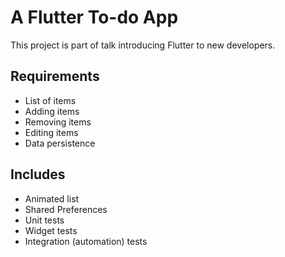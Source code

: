 # A Flutter To-do App

This project is part of talk introducing Flutter to new developers.

## Requirements
- List of items
- Adding items
- Removing items
- Editing items
- Data persistence

## Includes
- Animated list
- Shared Preferences
- Unit tests
- Widget tests
- Integration (automation) tests
